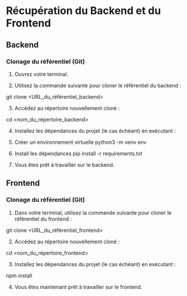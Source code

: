 # Récupération du Backend et du Frontend

## Backend

### Clonage du référentiel (Git)

1. Ouvrez votre terminal.

2. Utilisez la commande suivante pour cloner le référentiel du backend :
   
git clone <URL_du_référentiel_backend>

3. Accédez au répertoire nouvellement cloné :

cd <nom_du_répertoire_backend>

4. Installez les dépendances du projet (le cas échéant) en exécutant :
5. Créer un environnement virtuelle
 python3 -m venv env
6. Install les dépendances 
   pip install -r requirements.txt
   
5. Vous êtes prêt à travailler sur le backend.
   

## Frontend

### Clonage du référentiel (Git)

1. Dans votre terminal, utilisez la commande suivante pour cloner le référentiel du frontend :

git clone <URL_du_référentiel_frontend>

2. Accédez au répertoire nouvellement cloné :

cd <nom_du_répertoire_frontend>


3. Installez les dépendances du projet (le cas échéant) en exécutant :

npm install

4. Vous êtes maintenant prêt à travailler sur le frontend.

